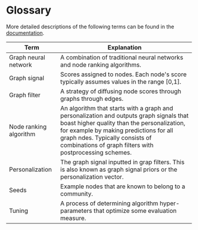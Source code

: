 # Glossary
More detailed descriptions of the following terms can be found in the [documentation](documentation.md).

Term | Explanation
--- | --- 
Graph neural network | A combination of traditional neural networks and node ranking algorithms.
Graph signal | Scores assigned to nodes. Each node's score typically assumes values in the range \[0,1\].
Graph filter | A strategy of diffusing node scores through graphs through edges.
Node ranking algorithm | An algorithm that starts with a graph and personalization and outputs graph signals that boast higher quality than the personalization, for example by making predictions for all graph ndes. Typically consists of combinations of graph filters with postprocessing schemes.
Personalization | The graph signal inputted in grap filters. This is also known as graph signal priors or the personalization vector.
Seeds | Example nodes that are known to belong to a community.
Tuning | A process of determining algorithm hyper-parameters that optimize some evaluation measure.
